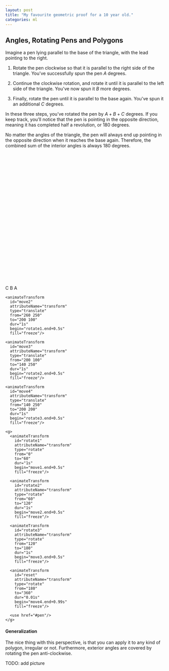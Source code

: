 ```yaml
---
layout: post
title: "My favourite geometric proof for a 10 year old."
categories: ml
---
```



## Angles, Rotating Pens and Polygons 
Imagine a pen lying parallel to the base of the triangle, with the lead pointing to the right.

1. Rotate the pen clockwise so that it is parallel to the right side of the triangle. You've successfully spun the pen $A$ degrees.

2. Continue the clockwise rotation, and rotate it until it is parallel to the left side of the triangle. You've now spun it $B$ more degrees.

3. Finally, rotate the pen until it is parallel to the base again. You've spun it an additional 
$C$ degrees.

In these three steps, you’ve rotated the pen by 
$A+B+C$ degrees. If you keep track, you’ll notice that the pen is pointing in the opposite direction, meaning it has completed half a revolution, or 180 degrees.

No matter the angles of the triangle, the pen will always end up pointing in the opposite direction when it reaches the base again. Therefore, the combined sum of the interior angles is always 180 degrees.

<svg viewBox="0 0 400 400" width="400" height="400" xmlns="http://www.w3.org/2000/svg">
  <defs>
    <filter id="glow">
      <feGaussianBlur stdDeviation="3" result="coloredBlur"/>
      <feMerge>
        <feMergeNode in="coloredBlur"/>
        <feMergeNode in="SourceGraphic"/>
      </feMerge>
    </filter>
  </defs>
  
  <path d="M 200 100 L 300 250 L 100 250 Z" 
        fill="none" 
        stroke="#2d3748" 
        stroke-width="3"/>
  
  <g font-family="Arial" font-size="16" font-weight="bold">
    <text x="85" y="255" text-anchor="middle" fill="#2d3748">
      C
      <animate attributeName="font-size" values="16;24;24;16" dur="1.5s" begin="rotate3.begin-0.2s" fill="freeze"/>
    </text>
    <text x="200" y="90" text-anchor="middle" fill="#2d3748">
      B
      <animate attributeName="font-size" values="16;24;24;16" dur="1.5s" begin="rotate2.begin-0.2s" fill="freeze"/>
    </text>
    <text x="315" y="255" text-anchor="middle" fill="#2d3748">
      A
      <animate attributeName="font-size" values="16;24;24;16" dur="1.5s" begin="rotate1.begin-0.2s" fill="freeze"/>
    </text>
  </g>
  <defs>
    <g id="pen">
      <rect x="-30" y="-10" width="60" height="20" fill="#4a5568"/>
      <path d="M 30 -10 L 50 0 L 30 10 Z" fill="#1a202c"/>
      <rect x="-37" y="-9" width="7" height="18" fill="#f56565" rx="1"/>
    </g>
  </defs>
        
  <g>
    <animateTransform
      id="move1"
      attributeName="transform"
      type="translate"
      from="200 200"
      to="260 250"
      dur="1s"
      begin="0s;move4.end+1s"
      fill="freeze"/>
    
    <animateTransform
      id="move2"
      attributeName="transform"
      type="translate"
      from="260 250"
      to="200 100"
      dur="1s"
      begin="rotate1.end+0.5s"
      fill="freeze"/>
    
    <animateTransform
      id="move3"
      attributeName="transform"
      type="translate"
      from="200 100"
      to="140 250"
      dur="1s"
      begin="rotate2.end+0.5s"
      fill="freeze"/>
    
    <animateTransform
      id="move4"
      attributeName="transform"
      type="translate"
      from="140 250"
      to="200 200"
      dur="1s"
      begin="rotate3.end+0.5s"
      fill="freeze"/>
    
    <g>
      <animateTransform
        id="rotate1"
        attributeName="transform"
        type="rotate"
        from="0"
        to="60"
        dur="1s"
        begin="move1.end+0.5s"
        fill="freeze"/>
        
      <animateTransform
        id="rotate2"
        attributeName="transform"
        type="rotate"
        from="60"
        to="120"
        dur="1s"
        begin="move2.end+0.5s"
        fill="freeze"/>
      
      <animateTransform
        id="rotate3"
        attributeName="transform"
        type="rotate"
        from="120"
        to="180"
        dur="1s"
        begin="move3.end+0.5s"
        fill="freeze"/>
      
      <animateTransform
        id="reset"
        attributeName="transform"
        type="rotate"
        from="180"
        to="360"
        dur="0.01s"
        begin="move4.end+0.99s"
        fill="freeze"/>
      
      <use href="#pen"/>
    </g>
  </g>
</svg>

#### Generalization

The nice thing with this perspective, is that you can apply it to any kind of polygon, irregular or not. Furthermore, exterior angles are covered by rotating the pen anti-clockwise.

TODO: add picture 

